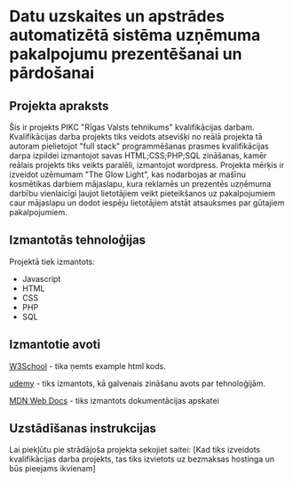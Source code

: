 # Datu uzskaites un apstrādes automatizētā sistēma uzņēmuma pakalpojumu prezentēšanai un pārdošanai

## Projekta apraksts
Šis ir projekts PIKC "Rīgas Valsts tehnikums" kvalifikācijas darbam. Kvalifikācijas darba projekts tiks veidots atsevišķi no reālā projekta tā autoram pielietojot "full stack" programmēšanas prasmes kvalifikācijas darpa izpildei izmantojot savas HTML;CSS;PHP;SQL zināšanas, kamēr reālais projekts tiks veikts paralēli, izmantojot wordpress. Projekta mērķis ir izveidot uzēmumam "The Glow Light", kas nodarbojas ar mašīnu kosmētikas darbiem mājaslapu, kura reklamēs un prezentēs uzņēmuma darbību vienlaicīgi ļaujot lietotājiem veikt pieteikšanos uz pakalpojumiem caur mājaslapu un dodot iespēju lietotājiem atstāt atsauksmes par gūtajiem pakalpojumiem.

## Izmantotās tehnoloģijas
Projektā tiek izmantots:
- Javascript
- HTML
- CSS
- PHP
- SQL

## Izmantotie avoti
[W3School](https://www.w3schools.com/html/default.asp) - tika ņemts example html kods.

[udemy](udemy.com) - tiks izmantots, kā galvenais zināšanu avots par tehnoloģijām.

[MDN Web Docs](https://developer.mozilla.org/en-US/docs/Web) - tiks izmantots dokumentācijas apskatei


## Uzstādīšanas instrukcijas
Lai piekļūtu pie strādājoša projekta sekojiet saitei: [Kad tiks izveidots kvalifikācijas darba projekts, tas tiks izvietots uz bezmaksas hostinga un būs pieejams ikvienam]

